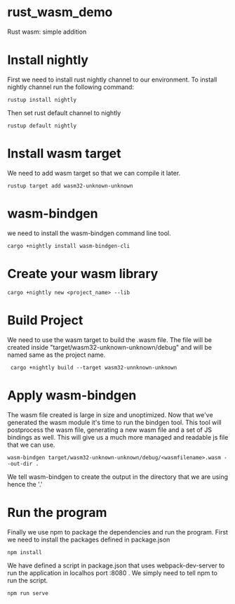 # rust_wasm_demo
Rust wasm: simple addition

# Install nightly
First we need to install rust nightly channel to our environment. To install nightly channel run the following command:

    rustup install nightly

Then set rust default channel to nightly

    rustup default nightly
  
# Install wasm target
We need to add wasm target so that we can compile it later.

    rustup target add wasm32-unknown-unknown
  
# wasm-bindgen
we need to install the wasm-bindgen command line tool.

    cargo +nightly install wasm-bindgen-cli
    
# Create your wasm library

    cargo +nightly new <project_name> --lib

# Build Project
We need to use the wasm target to build the .wasm file. The file will be created 
inside "target/wasm32-unknown-unknown/debug" and will be named same as the project name.

     cargo +nightly build --target wasm32-unnknown-unknown
     
# Apply wasm-bindgen
The wasm file created is large in size and unoptimized. Now that we've generated the wasm module it's time to run the bindgen tool. This tool will postprocess the wasm file, generating a new wasm file and a set of JS bindings as well. This will give us a much more managed and readable js file that we can use. 

    wasm-bindgen target/wasm32-unknown-unknown/debug/<wasmfilename>.wasm --out-dir .

We tell wasm-bindgen to create the output in the directory that we are using hence the '.'

# Run the program
Finally we use npm to package the dependencies and run the program. First we need to install 
the packages defined in package.json

    npm install
    
We have defined a script in package.json that uses webpack-dev-server to run the application in
localhos port :8080 . We simply need to tell npm to run the script.

    npm run serve

    
